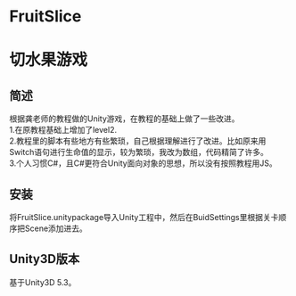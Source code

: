 ﻿# FruitSlice
# 切水果游戏
## 简述
根据龚老师的教程做的Unity游戏，在教程的基础上做了一些改进。
<br>
 1.在原教程基础上增加了level2.
<br>
 2.教程里的脚本有些地方有些繁琐，自己根据理解进行了改进。比如原来用Switch语句进行生命值的显示，较为繁琐，我改为数组，代码精简了许多。
<br>
 3.个人习惯C#，且C#更符合Unity面向对象的思想，所以没有按照教程用JS。
## 安装
将FruitSlice.unitypackage导入Unity工程中，然后在BuidSettings里根据关卡顺序把Scene添加进去。
## Unity3D版本
基于Unity3D 5.3。
